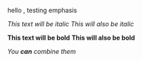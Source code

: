 hello , testing emphasis

*This text will be italic*
_This will also be italic_

**This text will be bold**
__This will also be bold__

_You **can** combine them_

